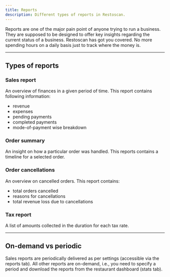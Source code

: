 ```yaml
---
title: Reports
description: Different types of reports in Restoscan.
---
```


Reports are one of the major pain point of anyone trying to run a business. They are supposed to be designed to offer key insights regarding the current status of a business. Restoscan has got you covered. No more spending hours on a daily basis just to track where the money is. 

---

## Types of reports

### Sales report

An overview of finances in a given period of time. This report contains following information: 
- revenue
- expenses
- pending payments
- completed payments
- mode-of-payment wise breakdown

### Order summary

An insight on how a particular order was handled.
This reports contains a timeline for a selected order.

### Order cancellations

An overview on cancelled orders. This report contains:
- total orders cancelled
- reasons for cancellations
- total revenue loss due to cancellations

### Tax report

A list of amounts collected in the duration for each tax rate.

---

## On-demand vs periodic

Sales reports are periodically delivered as per settings (accessible via the reports tab). All other reports are on-demand, i.e., you need to specify a period and download the reports from the restaurant dashboard (stats tab).